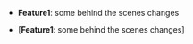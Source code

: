 - **Feature1**: some behind the scenes changes



- [**Feature1**: some behind the scenes changes]



